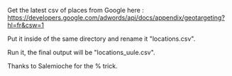 Get the latest csv of places from Google here : https://developers.google.com/adwords/api/docs/appendix/geotargeting?hl=fr&csw=1

Put it inside of the same directory and rename it "locations.csv".

Run it, the final output will be "locations_uule.csv".

Thanks to Salemioche for the % trick.
